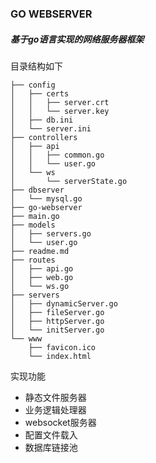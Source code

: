 ### GO WEBSERVER

##### 基于go语言实现的网络服务器框架

目录结构如下

```
├── config
│   ├── certs
│   │   ├── server.crt
│   │   └── server.key
│   ├── db.ini
│   └── server.ini
├── controllers
│   ├── api
│   │   ├── common.go
│   │   └── user.go
│   └── ws
│       └── serverState.go
├── dbserver
│   └── mysql.go
├── go-webserver
├── main.go
├── models
│   ├── servers.go
│   └── user.go
├── readme.md
├── routes
│   ├── api.go
│   ├── web.go
│   └── ws.go
├── servers
│   ├── dynamicServer.go
│   ├── fileServer.go
│   ├── httpServer.go
│   └── initServer.go
└── www
    ├── favicon.ico
    └── index.html

```

实现功能

- 静态文件服务器
- 业务逻辑处理器
- websocket服务器
- 配置文件载入
- 数据库链接池

